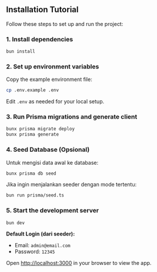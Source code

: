 ## Installation Tutorial

Follow these steps to set up and run the project:

### 1. Install dependencies

```bash
bun install
```

### 2. Set up environment variables

Copy the example environment file:

```bash
cp .env.example .env
```

Edit `.env` as needed for your local setup.

### 3. Run Prisma migrations and generate client

```bash
bunx prisma migrate deploy
bunx prisma generate
```

### 4. Seed Database (Opsional)

Untuk mengisi data awal ke database:

```bash
bunx prisma db seed
```

Jika ingin menjalankan seeder dengan mode tertentu:

```bash
bun run prisma/seed.ts
```

### 5. Start the development server

```bash
bun dev
```

**Default Login (dari seeder):**

- Email: `admin@email.com`
- Password: `12345`

Open [http://localhost:3000](http://localhost:3000) in your browser to view the app.
